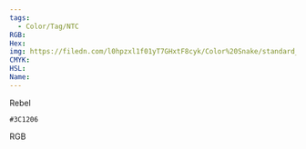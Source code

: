 ```yaml
---
tags:
  - Color/Tag/NTC
RGB:
Hex:
img: https://filedn.com/l0hpzxl1f01yT7GHxtF8cyk/Color%20Snake/standard_csv_to_svg//3C1206.svg
CMYK:
HSL:
Name:
---
```

Rebel
```palette
#3C1206
```
RGB
